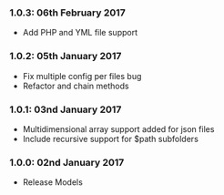 ### 1.0.3: 06th February 2017
* Add PHP and YML file support

### 1.0.2: 05th January 2017
* Fix multiple config per files bug
* Refactor and chain methods

### 1.0.1: 03nd January 2017
* Multidimensional array support added for json files
* Include recursive support for $path subfolders

### 1.0.0: 02nd January 2017
* Release Models

